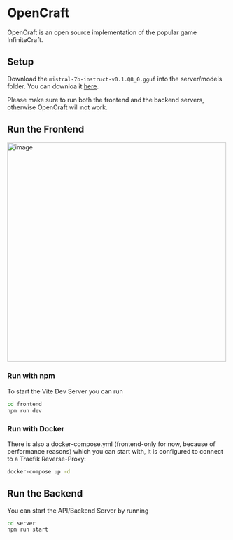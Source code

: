 # OpenCraft

OpenCraft is an open source implementation of the popular game InfiniteCraft. 


## Setup

Download the `mistral-7b-instruct-v0.1.Q8_0.gguf` into the server/models folder. You can downloa it [here](https://huggingface.co/TheBloke/Mistral-7B-Instruct-v0.1-GGUF/tree/main).

Please make sure to run both the frontend and the backend servers, otherwise OpenCraft will not work.

## Run the Frontend

<img width="500" alt="image" src="https://github.com/bufferhead-code/opencraft/assets/104107997/af0021f1-506d-4565-b2fd-ec9fa11721d1">

### Run with npm

To start the Vite Dev Server you can run 

```bash
cd frontend
npm run dev
```

### Run with Docker 

There is also a docker-compose.yml (frontend-only for now, because of performance reasons) which you can start with, it is configured to connect to a Traefik Reverse-Proxy: 

```bash
docker-compose up -d
```

## Run the Backend

You can start the API/Backend Server by running

```bash
cd server
npm run start
```

